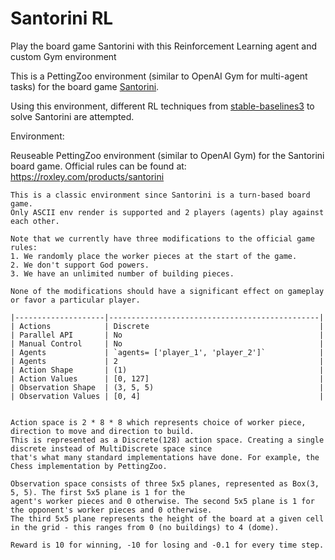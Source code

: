 # Santorini RL
Play the board game Santorini with this Reinforcement Learning agent and custom Gym environment

This is a PettingZoo environment (similar to OpenAI Gym for multi-agent tasks) for the board game [Santorini](https://boardgamegeek.com/boardgame/194655/santorini).

Using this environment, different RL techniques from [stable-baselines3](https://github.com/DLR-RM/stable-baselines3) to solve Santorini are attempted.


Environment:

Reuseable PettingZoo environment (similar to OpenAI Gym) for the Santorini board game.
    Official rules can be found at: https://roxley.com/products/santorini

    This is a classic environment since Santorini is a turn-based board game.
    Only ASCII env render is supported and 2 players (agents) play against each other.

    Note that we currently have three modifications to the official game rules:
    1. We randomly place the worker pieces at the start of the game.
    2. We don't support God powers.
    3. We have an unlimited number of building pieces.

    None of the modifications should have a significant effect on gameplay or favor a particular player.

    |--------------------|-----------------------------------------------|
    | Actions            | Discrete                                      |
    | Parallel API       | No                                            |
    | Manual Control     | No                                            |
    | Agents             | `agents= ['player_1', 'player_2']`            |
    | Agents             | 2                                             |
    | Action Shape       | (1)                                           |
    | Action Values      | [0, 127]                                      |
    | Observation Shape  | (3, 5, 5)                                     |
    | Observation Values | [0, 4]                                        |


    Action space is 2 * 8 * 8 which represents choice of worker piece, direction to move and direction to build.
    This is represented as a Discrete(128) action space. Creating a single discrete instead of MultiDiscrete space since
    that's what many standard implementations have done. For example, the Chess implementation by PettingZoo.

    Observation space consists of three 5x5 planes, represented as Box(3, 5, 5). The first 5x5 plane is 1 for the
    agent's worker pieces and 0 otherwise. The second 5x5 plane is 1 for the opponent's worker pieces and 0 otherwise.
    The third 5x5 plane represents the height of the board at a given cell in the grid - this ranges from 0 (no buildings) to 4 (dome).
    
    Reward is 10 for winning, -10 for losing and -0.1 for every time step.
